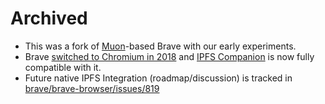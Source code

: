 # Archived

- This was a fork of [Muon](https://github.com/brave/muon/)-based Brave with our early experiments.
 - Brave [switched to Chromium in 2018](https://web.archive.org/web/20181017002230/https://brave.com/development-plans-for-upcoming-release/) and [IPFS Companion](https://github.com/ipfs/ipfs-companion/) is now fully compatible with it.
- Future native IPFS Integration (roadmap/discussion) is tracked in [brave/brave-browser/issues/819](https://github.com/brave/brave-browser/issues/819)
